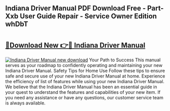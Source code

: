 ## Indiana Driver Manual PDF Download Free - Part-Xxb User Guide Repair - Service Owner Edition whDbT

# <h2><a href="http://bc36453.oget.top/?id=Indiana+Driver+Manual">🔗Download New 👉🔴 Indiana Driver Manual</a></h2>

[![Indiana Driver Manual new download](https://i.imgur.com/5g1atiW.png)](http://bc36453.oget.top/?id=Indiana+Driver+Manual)
Your Path to Success This manual serves as your roadmap to confidently operating and maintaining your new Indiana Driver Manual. Safety Tips for Home Use Follow these tips to ensure safe and secure use of your new Indiana Driver Manual at home. Experience the efficiency of list of features while using your new Indiana Driver Manual. We believe that the Indiana Driver Manual has been an essential guide in your quest to understand the features and capabilities of your new item. If you need any assistance or have any questions, our customer service team is always available.
